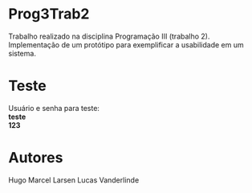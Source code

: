 # Prog3Trab2

Trabalho realizado na disciplina Programação III (trabalho 2).
Implementação de um protótipo para exemplificar a usabilidade em um sistema.

# Teste
Usuário e senha para teste:
<br><b>teste</b>
<br><b>123</b>

# Autores
Hugo Marcel Larsen
Lucas Vanderlinde
